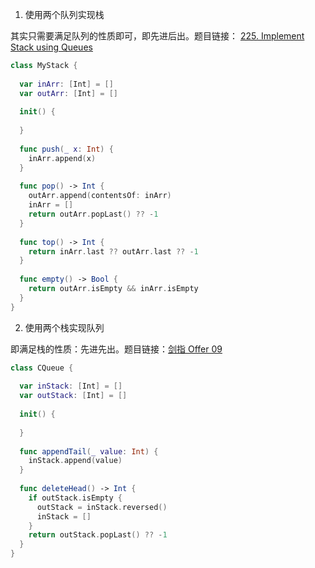 1. 使用两个队列实现栈

其实只需要满足队列的性质即可，即先进后出。题目链接： [225. Implement Stack using Queues](https://leetcode.com/problems/implement-stack-using-queues/)

```swift
class MyStack {
  
  var inArr: [Int] = []
  var outArr: [Int] = []
  
  init() {
    
  }
  
  func push(_ x: Int) {
    inArr.append(x)
  }
  
  func pop() -> Int {
    outArr.append(contentsOf: inArr)
    inArr = []
    return outArr.popLast() ?? -1
  }
  
  func top() -> Int {
    return inArr.last ?? outArr.last ?? -1
  }
  
  func empty() -> Bool {
    return outArr.isEmpty && inArr.isEmpty
  }
}
```

2. 使用两个栈实现队列

即满足栈的性质：先进先出。题目链接：[剑指 Offer 09](https://leetcode.cn/problems/yong-liang-ge-zhan-shi-xian-dui-lie-lcof/)

```swift
class CQueue {
  
  var inStack: [Int] = []
  var outStack: [Int] = []
  
  init() {
    
  }
  
  func appendTail(_ value: Int) {
    inStack.append(value)
  }
  
  func deleteHead() -> Int {
    if outStack.isEmpty {
      outStack = inStack.reversed()
      inStack = []
    }
    return outStack.popLast() ?? -1
  }
}
```

